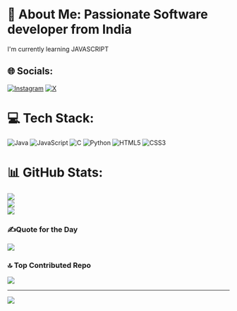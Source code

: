 # 💫 About Me:   Passionate Software developer from India
I'm currently learning 
JAVASCRIPT



## 🌐 Socials:
[![Instagram](https://img.shields.io/badge/Instagram-%23E4405F.svg?logo=Instagram&logoColor=white)](https://instagram.com/samith_s_) [![X](https://img.shields.io/badge/X-black.svg?logo=X&logoColor=white)](https://x.com/samith17118) 

# 💻 Tech Stack:
![Java](https://img.shields.io/badge/java-%23ED8B00.svg?style=for-the-badge&logo=openjdk&logoColor=white) ![JavaScript](https://img.shields.io/badge/javascript-%23323330.svg?style=for-the-badge&logo=javascript&logoColor=%23F7DF1E) ![C](https://img.shields.io/badge/c-%2300599C.svg?style=for-the-badge&logo=c&logoColor=white) ![Python](https://img.shields.io/badge/python-3670A0?style=for-the-badge&logo=python&logoColor=ffdd54) ![HTML5](https://img.shields.io/badge/html5-%23E34F26.svg?style=for-the-badge&logo=html5&logoColor=white) ![CSS3](https://img.shields.io/badge/css3-%231572B6.svg?style=for-the-badge&logo=css3&logoColor=white)
# 📊 GitHub Stats:
![](https://github-readme-stats.vercel.app/api?username=samithspalan&theme=dark&hide_border=false&include_all_commits=true&count_private=false)<br/>
![](https://github-readme-streak-stats.herokuapp.com/?user=samithspalan&theme=dark&hide_border=false)<br/>
![](https://github-readme-stats.vercel.app/api/top-langs/?username=samithspalan&theme=dark&hide_border=false&include_all_commits=true&count_private=false&layout=compact)

### ✍️Quote for the Day
![](https://quotes-github-readme.vercel.app/api?type=horizontal&theme=radical)

### 🔝 Top Contributed Repo
![](https://github-contributor-stats.vercel.app/api?username=samithspalan&limit=5&theme=blue&combine_all_yearly_contributions=true)

---
[![](https://visitcount.itsvg.in/api?id=samithspalan&icon=0&color=0)](https://visitcount.itsvg.in)

<!-- Proudly created with GPRM ( https://gprm.itsvg.in ) -->
